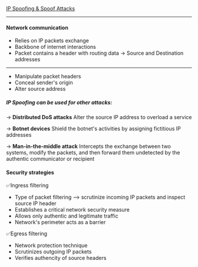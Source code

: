 [IP Spoofing & Spoof Attacks](https://www.kaspersky.com/resource-center/threats/ip-spoofing)

---
#### Network communication

- Relies on IP packets exchange
- Backbone of internet interactions
- Packet contains a header with routing data -> Source and Destination addresses
---

- Manipulate packet headers
- Conceal sender's origin
- Alter source address


##### IP Spoofing can be used for other attacks:

-> **Distributed DoS attacks**
Alter the source IP address to overload a service

-> **Botnet devices**
Shield the botnet's activities by assigning fictitious IP addresses

-> **Man-in-the-middle attack**
Intercepts the exchange between two systems, modify the packets, and then forward them undetected by the authentic communicator or recipient

#### Security strategies

✅Ingress filtering
- Type of packet filtering --> scrutinize incoming IP packets and inspect source IP header
- Establishes a critical network security measure
- Allows only authentic and legitimate traffic
- Network's perimeter acts as a barrier

✅Egress filtering
- Network protection technique
- Scrutinizes outgoing IP packets
- Verifies authencity of source headers